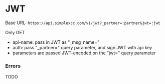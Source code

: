 # JWT #

Base URL: `https://api.simplexcc.com/v1/jwt?_partner=:partner&jwt=:jwt`

Only GET

* api-name: pass in JWT as "_msg_name="
* auth: pass "\_partner=" query parameter, and sign JWT with api key
* parameters are passed JWT-encoded on the "jwt=" query parameter

### Errors ###

TODO

[modeline]: # ( vim: set ts=2 sw=2 expandtab wrap linebreak: )
